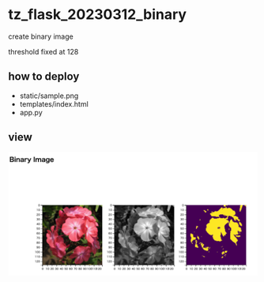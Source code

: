 # tz_flask_20230312_binary
create binary image

threshold fixed at 128

## how to deploy
- static/sample.png
- templates/index.html
- app.py

## view
<img src='binary.png' width='800'>

